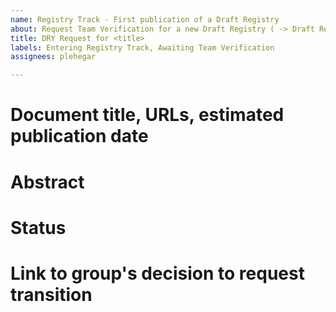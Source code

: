 ```yaml
---
name: Registry Track - First publication of a Draft Registry
about: Request Team Verification for a new Draft Registry ( -> Draft Registry)
title: DRY Request for <title>
labels: Entering Registry Track, Awaiting Team Verification
assignees: plehegar

---
```


# Document title, URLs, estimated publication date

# Abstract

# Status

# Link to group's decision to request transition
